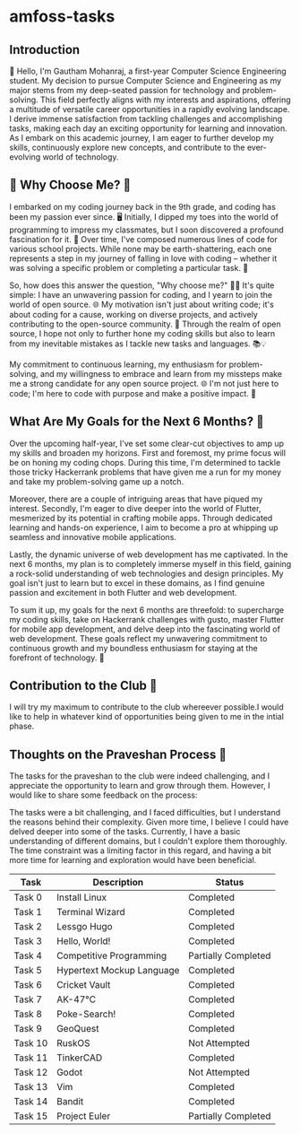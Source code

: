 # amfoss-tasks

## Introduction

👋 Hello, I'm Gautham Mohanraj, a first-year Computer Science Engineering student. My decision to pursue Computer Science and Engineering as my major stems from my deep-seated passion for technology and problem-solving. This field perfectly aligns with my interests and aspirations, offering a multitude of versatile career opportunities in a rapidly evolving landscape. I derive immense satisfaction from tackling challenges and accomplishing tasks, making each day an exciting opportunity for learning and innovation. As I embark on this academic journey, I am eager to further develop my skills, continuously explore new concepts, and contribute to the ever-evolving world of technology.

## 🤔 Why Choose Me? 🚀

I embarked on my coding journey back in the 9th grade, and coding has been my passion ever since. 🖥️ Initially, I dipped my toes into the world of programming to impress my classmates, but I soon discovered a profound fascination for it. 🌟 Over time, I've composed numerous lines of code for various school projects. While none may be earth-shattering, each one represents a step in my journey of falling in love with coding – whether it was solving a specific problem or completing a particular task. 🧩

So, how does this answer the question, "Why choose me?" 🤷‍♂️ It's quite simple: I have an unwavering passion for coding, and I yearn to join the world of open source. 🌐 My motivation isn't just about writing code; it's about coding for a cause, working on diverse projects, and actively contributing to the open-source community. 🤝 Through the realm of open source, I hope not only to further hone my coding skills but also to learn from my inevitable mistakes as I tackle new tasks and languages. 📚💡

My commitment to continuous learning, my enthusiasm for problem-solving, and my willingness to embrace and learn from my missteps make me a strong candidate for any open source project. 🌐 I'm not just here to code; I'm here to code with purpose and make a positive impact. 🚀

## What Are My Goals for the Next 6 Months? 🌟

Over the upcoming half-year, I've set some clear-cut objectives to amp up my skills and broaden my horizons. First and foremost, my prime focus will be on honing my coding chops. During this time, I'm determined to tackle those tricky Hackerrank problems that have given me a run for my money and take my problem-solving game up a notch.

Moreover, there are a couple of intriguing areas that have piqued my interest. Secondly, I'm eager to dive deeper into the world of Flutter, mesmerized by its potential in crafting mobile apps. Through dedicated learning and hands-on experience, I aim to become a pro at whipping up seamless and innovative mobile applications.

Lastly, the dynamic universe of web development has me captivated. In the next 6 months, my plan is to completely immerse myself in this field, gaining a rock-solid understanding of web technologies and design principles. My goal isn't just to learn but to excel in these domains, as I find genuine passion and excitement in both Flutter and web development.

To sum it up, my goals for the next 6 months are threefold: to supercharge my coding skills, take on Hackerrank challenges with gusto, master Flutter for mobile app development, and delve deep into the fascinating world of web development. These goals reflect my unwavering commitment to continuous growth and my boundless enthusiasm for staying at the forefront of technology. 🚀

## Contribution to the Club 🤝

I will try my maximum to contribute to the club whereever possible.I would like to help in whatever kind of opportunities being given to me in the intial phase.

## Thoughts on the Praveshan Process 🤔

The tasks for the praveshan to the club were indeed challenging, and I appreciate the opportunity to learn and grow through them. However, I would like to share some feedback on the process:

The tasks were a bit challenging, and I faced difficulties, but I understand the reasons behind their complexity. Given more time, I believe I could have delved deeper into some of the tasks. Currently, I have a basic understanding of different domains, but I couldn't explore them thoroughly. The time constraint was a limiting factor in this regard, and having a bit more time for learning and exploration would have been beneficial.


| Task | Description | Status |
| ---- | ----------- | ------ |
| Task 0 | Install Linux | Completed |
| Task 1 | Terminal Wizard | Completed |
| Task 2 | Lessgo Hugo |Completed |
| Task 3 | Hello, World! | Completed |
| Task 4 | Competitive Programming | Partially Completed |
| Task 5 | Hypertext Mockup Language | Completed |
| Task 6 | Cricket Vault | Completed |
| Task 7 | AK-47℃ | Completed |
| Task 8 | Poke-Search! | Completed |
| Task 9 | GeoQuest | Completed |
| Task 10 | RuskOS | Not Attempted  |
| Task 11 | TinkerCAD | Completed |
| Task 12 | Godot | Not Attempted  |
| Task 13 | Vim | Completed |
| Task 14 | Bandit | Completed |
| Task 15 | Project Euler | Partially Completed |

